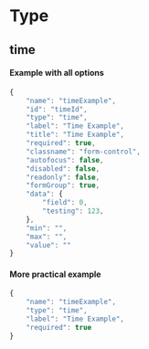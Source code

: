 # Type #
## time ##

#### Example with all options ####

```javascript
{
    "name": "timeExample",
    "id": "timeId",
    "type": "time",
    "label": "Time Example",
    "title": "Time Example",
    "required": true,
    "classname": "form-control",
    "autofocus": false,
    "disabled": false,
    "readonly": false,
    "formGroup": true,
    "data": {
        "field": 0,
        "testing": 123,
    },
    "min": "",
    "max": "",
    "value": ""
}
```

#### More practical example ####

```javascript
{
    "name": "timeExample",
    "type": "time",
    "label": "Time Example",
    "required": true
}
```
